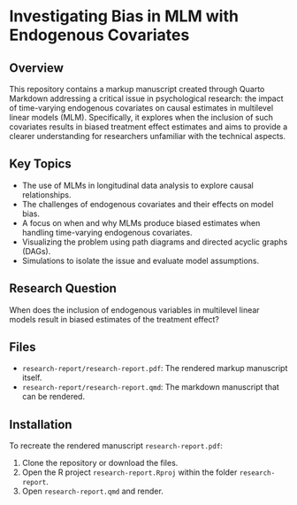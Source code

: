 # Investigating Bias in MLM with Endogenous Covariates

## Overview
This repository contains a markup manuscript created through Quarto Markdown addressing a critical issue in psychological research: the impact of time-varying endogenous covariates on causal estimates in multilevel linear models (MLM). Specifically, it explores when the inclusion of such covariates results in biased treatment effect estimates and aims to provide a clearer understanding for researchers unfamiliar with the technical aspects.

## Key Topics
- The use of MLMs in longitudinal data analysis to explore causal relationships.
- The challenges of endogenous covariates and their effects on model bias.
- A focus on when and why MLMs produce biased estimates when handling time-varying endogenous covariates.
- Visualizing the problem using path diagrams and directed acyclic graphs (DAGs).
- Simulations to isolate the issue and evaluate model assumptions.

## Research Question
When does the inclusion of endogenous variables in multilevel linear models result in biased estimates of the treatment effect?

## Files
- `research-report/research-report.pdf`: The rendered markup manuscript itself.
- `research-report/research-report.qmd`: The markdown manuscript that can be rendered.

## Installation
To recreate the rendered manuscript `research-report.pdf`:
1. Clone the repository or download the files.
2. Open the R project `research-report.Rproj` within the folder `research-report`.
3. Open `research-report.qmd` and render.
